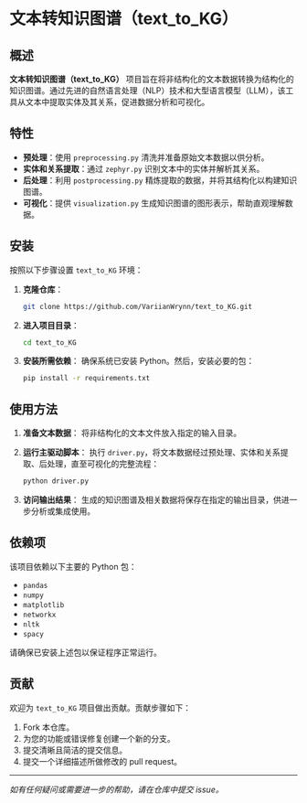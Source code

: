 # 文本转知识图谱（text_to_KG）

## 概述

**文本转知识图谱（text_to_KG）** 项目旨在将非结构化的文本数据转换为结构化的知识图谱。通过先进的自然语言处理（NLP）技术和大型语言模型（LLM），该工具从文本中提取实体及其关系，促进数据分析和可视化。

## 特性

- **预处理**：使用 `preprocessing.py` 清洗并准备原始文本数据以供分析。
- **实体和关系提取**：通过 `zephyr.py` 识别文本中的实体并解析其关系。
- **后处理**：利用 `postprocessing.py` 精炼提取的数据，并将其结构化以构建知识图谱。
- **可视化**：提供 `visualization.py` 生成知识图谱的图形表示，帮助直观理解数据。

## 安装

按照以下步骤设置 `text_to_KG` 环境：

1. **克隆仓库**：
   ```bash
   git clone https://github.com/VariianWrynn/text_to_KG.git
   ```
2. **进入项目目录**：
   ```bash
   cd text_to_KG
   ```
3. **安装所需依赖**：
   确保系统已安装 Python。然后，安装必要的包：
   ```bash
   pip install -r requirements.txt
   ```

## 使用方法

1. **准备文本数据**：
   将非结构化的文本文件放入指定的输入目录。

2. **运行主驱动脚本**：
   执行 `driver.py`，将文本数据经过预处理、实体和关系提取、后处理，直至可视化的完整流程：
   ```bash
   python driver.py
   ```

3. **访问输出结果**：
   生成的知识图谱及相关数据将保存在指定的输出目录，供进一步分析或集成使用。

## 依赖项

该项目依赖以下主要的 Python 包：

- `pandas`
- `numpy`
- `matplotlib`
- `networkx`
- `nltk`
- `spacy`

请确保已安装上述包以保证程序正常运行。

## 贡献

欢迎为 `text_to_KG` 项目做出贡献。贡献步骤如下：

1. Fork 本仓库。
2. 为您的功能或错误修复创建一个新的分支。
3. 提交清晰且简洁的提交信息。
4. 提交一个详细描述所做修改的 pull request。

---
*如有任何疑问或需要进一步的帮助，请在仓库中提交 issue。*
```
